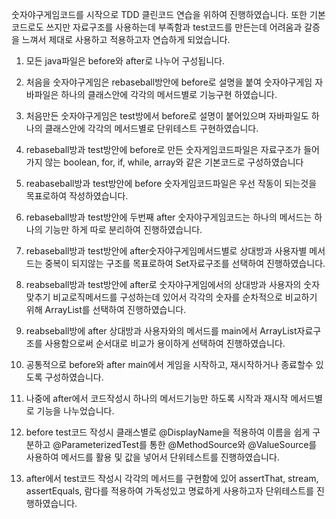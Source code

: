 숫자야구게임코드를 시작으로 TDD 클린코드 연습을 위하여 진행하였습니다. 또한 기본코드로도 쓰지만 자료구조를 사용하는데 부족함과  test코드를 만든는데 어려움과 갈증을 느껴서 제대로 사용하고 적용하고자 연습하게 되었습니다.

1) 모든 java파일은 before와 after로 나누어 구성됩니다.

2) 처음을 숫자야구게임은 rebaseball방안에 before로 설명을 붙여 숫자야구게임 자바파일은 하나의 클래스안에 각각의 메서드별로 기능구현 하였습니다.

3) 처음만든 숫자야구게임은 test방에서 before로 설명이 붙어있으며 자바파일도 하나의 클래스안에 각각의 메서드별로 단위테스트 구현하였습니다.

4) rebaseball방과 test방안에 before로 만든 숫자게임코드파일은 자료구조가 들어가지 않는 boolean, for, if, while, array와 같은 기본코드로 구성하였습니다

5) reabaseball방과 test방안에 before 숫자게임코드파일은 우선 작동이 되는것을 목표로하여 작성하였습니다.

6) rebaseball방과 test방안에 두번째 after 숫자야구게임코드는 하나의 메서드는 하나의 기능만 하게 따로 분리하여 진행하였습니다.

7) rebaseball방과 test방안에 after숫자야구게임메서드별로 상대방과 사용자별 메서드는 중복이 되지않는 구조를 목표로하여 Set자료구조를 선택하여 진행하였습니다.

8) reabseball방과 test방안에 after로 숫자야구게임에서의 상대방과 사용자의 숫자맞추기 비교로직메서드를 구성하는데 있어서 각각의 숫자를 순차적으로 비교하기 위해 ArrayList를 선택하여 진행하였습니다.

9) reabseball방에 after 상대방과 사용자와의 메서드를 main에서 ArrayList자료구조를 사용함으로써 순서대로 비교가 용이하게 선택하여 진행하였습니다.  

10) 공통적으로 before와 after main에서 게임을 시작하고, 재시작하거나 종료할수 있도록 구성하였습니다. 

11) 나중에 after에서 코드작성시 하나의 메서드기능만 하도록 시작과 재시작 메서드별로 기능을 나누었습니다.

12) before test코드 작성시 클래스별로 @DisplayName을 적용하여 이름을 쉽게 구분하고 @ParameterizedTest를 통한 @MethodSource와 @ValueSource를 사용하여 메서드를 활용 및 값을 넣어서 단위테스트를 진행하였습니다.

13) after에서 test코드 작성시 각각의 메서드를 구현함에 있어 assertThat, stream, assertEquals, 람다를 적용하여 가독성있고 명료하게 사용하고자 단위테스트를 진행하였습니다. 

